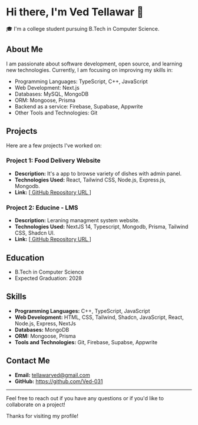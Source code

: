 # Hi there, I'm Ved Tellawar 👋

🎓 I'm a college student pursuing B.Tech in Computer Science.

## About Me

I am passionate about software development, open source, and learning new technologies. Currently, I am focusing on improving my skills in:

- Programming Languages: TypeScript, C++, JavaScript
- Web Development: Next.js
- Databases: MySQL, MongoDB
- ORM: Mongoose, Prisma
- Backend as a service: Firebase, Supabase, Appwrite
- Other Tools and Technologies: Git

## Projects

Here are a few projects I've worked on:

### Project 1: Food Delivery Website
- **Description:** It's a app to browse variety of dishes with admin panel.
- **Technologies Used:** React, Tailwind CSS, Node.js, Express.js, Mongodb.
- **Link:** [[ GitHub Repository URL ](https://github.com/Ved-031/Food-Delivery-Website)]

### Project 2: Educine - LMS
- **Description:** Leraning managment system website.
- **Technologies Used:** NextJS 14, Typescript, Mongodb, Prisma, Tailwind CSS, Shadcn UI.
- **Link:** [[ GitHub Repository URL ](https://github.com/Ved-031/Educine-LMS)]

## Education

  - B.Tech in Computer Science
  - Expected Graduation: 2028

## Skills

- **Programming Languages:** C++, TypeScript, JavaScript
- **Web Development:** HTML, CSS, Tailwind, Shadcn, JavaScript, React, Node.js, Express, NextJs
- **Databases:** MongoDB
- **ORM:** Mongoose, Prisma
- **Tools and Technologies:** Git, Firebase, Supabse, Appwrite

## Contact Me

- **Email:** tellawarved@gmail.com
- **GitHub:** https://github.com/Ved-031

---

Feel free to reach out if you have any questions or if you'd like to collaborate on a project!

Thanks for visiting my profile!
